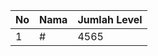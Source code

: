 | No | Nama            | Jumlah Level |
|----|-----------------|--------------|
| 1  | #    |    4565        |
